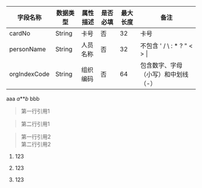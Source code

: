 | 字段名称            | 数据类型 | 属性描述               | 是否必填 | 最大长度 | 备注                                                                                      |
|---------------------|----------|------------------------|----------|----------|-------------------------------------------------------------------------------------------|
| cardNo              | String   | 卡号                   | 否       | 32       | 卡号 |
| personName          | String   | 人员名称               | 否       | 32       | 不包含 ' / \\ : \* ? " \< \> \|                      |
| orgIndexCode        | String   | 组织编码               | 否       | 64       | 包含数字、字母（小写）和中划线（-）|

aaa *a****b* bbb

> 第一行引用1

> 第二行引用1

> 第一行引用2  
> 第二行引用2

1. 123
1. 123

1. 123
